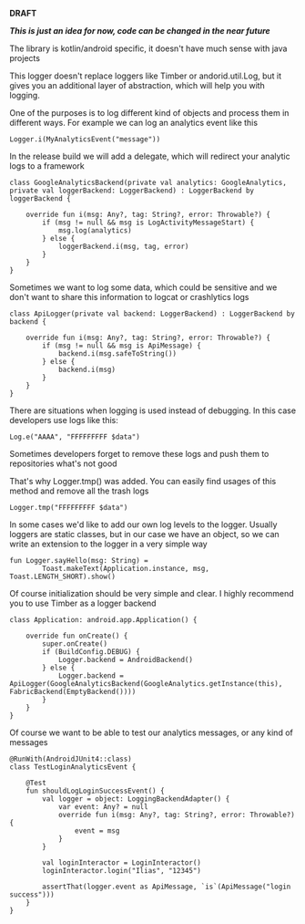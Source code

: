 **DRAFT**

_**This is just an idea for now, code can be changed in the near future**_

The library is kotlin/android specific, it doesn't have much sense with java projects 

This logger doesn't replace loggers like Timber or andorid.util.Log, but it gives you an additional layer of abstraction, which will help you with logging.

One of the purposes is to log different kind of objects and process them in different ways. For example we can log an analytics event like this

    Logger.i(MyAnalyticsEvent("message"))

In the release build we will add a delegate, which will redirect your analytic logs to a framework

    class GoogleAnalyticsBackend(private val analytics: GoogleAnalytics, private val loggerBackend: LoggerBackend) : LoggerBackend by loggerBackend {
    
        override fun i(msg: Any?, tag: String?, error: Throwable?) {
            if (msg != null && msg is LogActivityMessageStart) {
                msg.log(analytics)
            } else {
                loggerBackend.i(msg, tag, error)
            }
        }
    }

Sometimes we want to log some data, which could be sensitive and we don't want to share this information to logcat or crashlytics logs

    class ApiLogger(private val backend: LoggerBackend) : LoggerBackend by backend {
        
        override fun i(msg: Any?, tag: String?, error: Throwable?) {
            if (msg != null && msg is ApiMessage) {
                backend.i(msg.safeToString())
            } else {
                backend.i(msg)
            }
        }
    }


There are situations when logging is used instead of debugging. In this case developers use logs like this: 
    
    Log.e("AAAA", "FFFFFFFFF $data")
 
Sometimes developers forget to remove these logs and push them to repositories what's not good

That's why Logger.tmp() was added. You can easily find usages of this method and remove all the trash logs

    Logger.tmp("FFFFFFFFF $data")

In some cases we'd like to add our own log levels to the logger. Usually loggers are static classes, but in our case we have an object, so we can write an extension to the logger in a very simple way

    fun Logger.sayHello(msg: String) = 
            Toast.makeText(Application.instance, msg, Toast.LENGTH_SHORT).show()


Of course initialization should be very simple and clear. I highly recommend you to use Timber as a logger backend

    class Application: android.app.Application() {
    
        override fun onCreate() {
            super.onCreate()
            if (BuildConfig.DEBUG) {
                Logger.backend = AndroidBackend()
            } else {
                Logger.backend = ApiLogger(GoogleAnalyticsBackend(GoogleAnalytics.getInstance(this), FabricBackend(EmptyBackend())))
            }
        }
    }
    
Of course we want to be able to test our analytics messages, or any kind of messages

    @RunWith(AndroidJUnit4::class)
    class TestLoginAnalyticsEvent {
    
        @Test
        fun shouldLogLoginSuccessEvent() {
            val logger = object: LoggingBackendAdapter() {
                var event: Any? = null
                override fun i(msg: Any?, tag: String?, error: Throwable?) {
                    event = msg
                }
            }
    
            val loginInteractor = LoginInteractor()
            loginInteractor.login("Ilias", "12345")
    
            assertThat(logger.event as ApiMessage, `is`(ApiMessage("login success")))
        }
    }
